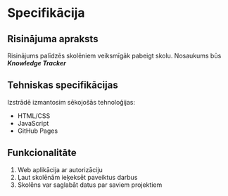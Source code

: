 # Specifikācija

## Risinājuma apraksts
Risinājums palīdzēs skolēniem veiksmīgāk pabeigt skolu. Nosaukums būs 
***Knowledge Tracker***

## Tehniskas specifikācijas
Izstrādē izmantosim sēkojošās tehnoloģijas:
- HTML/CSS
- JavaScript
- GitHub Pages

## Funkcionalitāte
1. Web aplikācija ar autorizāciju
2. Ļaut skolēnām ieķeksēt paveiktus darbus
3. Skolēns var saglabāt datus par saviem projektiem

